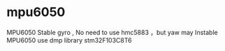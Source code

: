 # mpu6050
MPU6050 
Stable gyro , No need to use hmc5883 ，but yaw may Instable
MPU6050 use dmp library
stm32F103C8T6 
